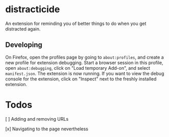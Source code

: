# distracticide

An extension for reminding you of better things to do when you get distracted again.


## Developing

On Firefox, open the profiles page by going to `about:profiles`, and create a new profile for
extension debugging. Start a browser session in this profile, open `about:debugging`, click on "Load
temporary Add-on", and select `manifest.json`. The extension is now running. If you want to view the debug console for the extension, click on "Inspect" next to the freshly installed extension.

# Todos

[ ] Adding and removing URLs

[x] Navigating to the page nevertheless

